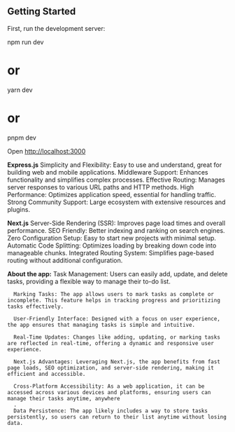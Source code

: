 ## Getting Started

First, run the development server:

npm run dev
# or
yarn dev
# or
pnpm dev


Open [http://localhost:3000](http://localhost:3000) 

**Express.js**
    Simplicity and Flexibility: Easy to use and understand, great for building web and mobile applications.
    Middleware Support: Enhances functionality and simplifies complex processes.
    Effective Routing: Manages server responses to various URL paths and HTTP methods.
    High Performance: Optimizes application speed, essential for handling traffic.
    Strong Community Support: Large ecosystem with extensive resources and plugins.



    
**Next.js**
      Server-Side Rendering (SSR): Improves page load times and overall performance.
      SEO Friendly: Better indexing and ranking on search engines.
      Zero Configuration Setup: Easy to start new projects with minimal setup.
      Automatic Code Splitting: Optimizes loading by breaking down code into manageable chunks.
      Integrated Routing System: Simplifies page-based routing without additional configuration.



      
**About the app:**
      Task Management: Users can easily add, update, and delete tasks, providing a flexible way to manage their to-do list.

      Marking Tasks: The app allows users to mark tasks as complete or incomplete. This feature helps in tracking progress and prioritizing tasks effectively.
      
      User-Friendly Interface: Designed with a focus on user experience, the app ensures that managing tasks is simple and intuitive.
      
      Real-Time Updates: Changes like adding, updating, or marking tasks are reflected in real-time, offering a dynamic and responsive user experience.
      
      Next.js Advantages: Leveraging Next.js, the app benefits from fast page loads, SEO optimization, and server-side rendering, making it efficient and accessible.
      
      Cross-Platform Accessibility: As a web application, it can be accessed across various devices and platforms, ensuring users can manage their tasks anytime, anywhere
      .
      Data Persistence: The app likely includes a way to store tasks persistently, so users can return to their list anytime without losing data.



